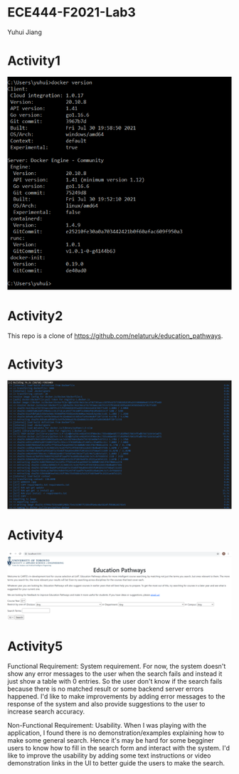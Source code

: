# ECE444-F2021-Lab3
Yuhui Jiang

# Activity1
![A1S1](./screenshots/A1S1.PNG)

# Activity2
This repo is a clone of https://github.com/nelaturuk/education_pathways.

# Activity3
![A3S1](./screenshots/A3S1.PNG)

# Activity4
![A4S1](./screenshots/A4S1.PNG)

# Activity5
Functional Requirement:
System requirement. For now, the system doesn't show any error messages to the user when the search fails and instead it just show a table with 0 entries. So the user don't know if the search fails because there is no matched result or some backend server errors happened. I'd like to make improvements by adding error messages to the response of the system and also provide suggestions to the user to increase search accuracy. 

Non-Functional Requirement:
Usability. When I was playing with the application, I found there is no demonstration/examples explaining how to make some general search. Hence it's may be hard for some begginer users to know how to fill in the search form and interact with the system. I'd like to improve the usability by adding some text instructions or video demonstration links in the UI to better guide the users to make the search. 